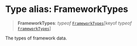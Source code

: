 # Type alias: FrameworkTypes

> **FrameworkTypes**: *typeof* [`FrameworkTypes`](../variables/FrameworkTypes.md)\[keyof *typeof* [`FrameworkTypes`](../variables/FrameworkTypes.md)\]

The types of framework data.

